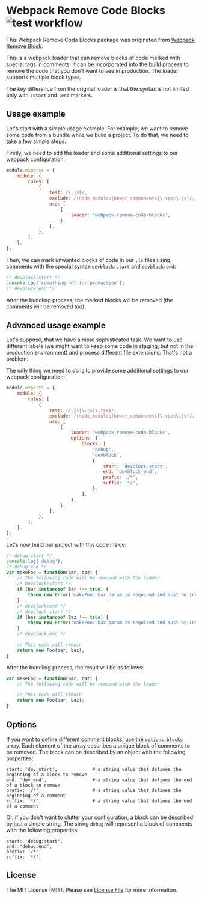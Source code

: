 Webpack Remove Code Blocks ![test workflow](https://github.com/kudashevs/webpack-remove-code-blocks/actions/workflows/run-tests.yml/badge.svg)
==========================

This Webpack Remove Code Blocks package was originated from [Webpack Remove Block](https://github.com/ee01/webpack-remove-blocks). 

This is a webpack loader that can remove blocks of code marked with special tags in comments. It can be incorporated into
the build process to remove the code that you don't want to see in production. The loader supports multiple block types.

The key difference from the original loader is that the syntax is not limited only with `:start` and `:end` markers.

## Usage example

Let's start with a simple usage example. For example, we want to remove some code from a bundle while we build a project.
To do that, we need to take a few simple steps.

Firstly, we need to add the loader and some additional settings to our webpack configuration: 
```javascript
module.exports = {
    module: {
        rules: [
            {
                test: /\.js$/,                                              // files we want to procces
                exclude: /(node_modules|bower_components|\.spec\.js)/,      // files we want to exclude
                use: [
                    {
                        loader: 'webpack-remove-code-blocks',               // use the loader
                    },
                ],
            },
        ],
    },
};
```

Then, we can mark unwanted blocks of code in our `.js` files using comments with the special syntax `devblock:start` and `devblock:end`:
```javascript
/* devblock:start */
console.log('something not for production');
/* devblock:end */
```

After the bundling process, the marked blocks will be removed (the comments will be removed too).

## Advanced usage example

Let's suppose, that we have a more sophisticated task. We want to use different labels (we might want to keep some code
in staging, but not in the production environment) and process different file extensions. That's not a problem.

The only thing we need to do is to provide some additional settings to our webpack configuration:
```javascript
module.exports = {
    module: {
        rules: [
            {
                test: /\.js|\.ts|\.tsx$/,                                   // files we want to procces
                exclude: /(node_modules|bower_components|\.spec\.js)/,      // files we want to exclude
                use: [
                    {
                        loader: 'webpack-remove-code-blocks',               // use the loader
                        options: {
                            blocks: [                                       // define three different blocks
                                'debug',
                                'devblock',
                                {
                                    start: 'devblock_start',
                                    end: 'devblock_end',
                                    prefix: '/*',
                                    suffix: '*/',
                                },
                            ],
                        },
                    },
                ],
            },
        ],
    },
};
```

Let's now build our project with this code inside:
```javascript
/* debug:start */
console.log('debug');
/* debug:end */
var makeFoo = function(bar, baz) {
    // The following code will be removed with the loader
    /* devblock:start */
    if (bar instanceof Bar !== true) {
        throw new Error('makeFoo: bar param is required and must be instance of Bar');
    }
    /* devblock:end */
    /* devblock_start */
    if (baz instanceof Baz !== true) {
        throw new Error('makeFoo: baz param is required and must be instance of Baz');
    }
    /* devblock_end */

    // This code will remain
    return new Foo(bar, baz);
}
```

After the bundling process, the result will be as follows:
```javascript
var makeFoo = function(bar, baz) {
    // The following code will be removed with the loader

    // This code will remain
    return new Foo(bar, baz);
}
```

## Options

If you want to define different comment blocks, use the `options.blocks` array. Each element of the array describes a unique
block of comments to be removed. The block can be described by an object with the following properties:
```
start: 'dev_start',             # a string value that defines the beginning of a block to remove
end: 'dev_end',                 # a string value that defines the end of a block to remove
prefix: '/*',                   # a string value that defines the beginning of a comment
suffix: '*/',                   # a string value that defines the end of a comment
```

Or, if you don't want to clutter your configuration, a block can be described by just a simple string. The string `debug`
will represent a block of comments with the following properties:
```
start: 'debug:start',
end: 'debug:end',
prefix: '/*',
suffix: '*/',
```

## License

The MIT License (MIT). Please see [License File](LICENSE.md) for more information.
